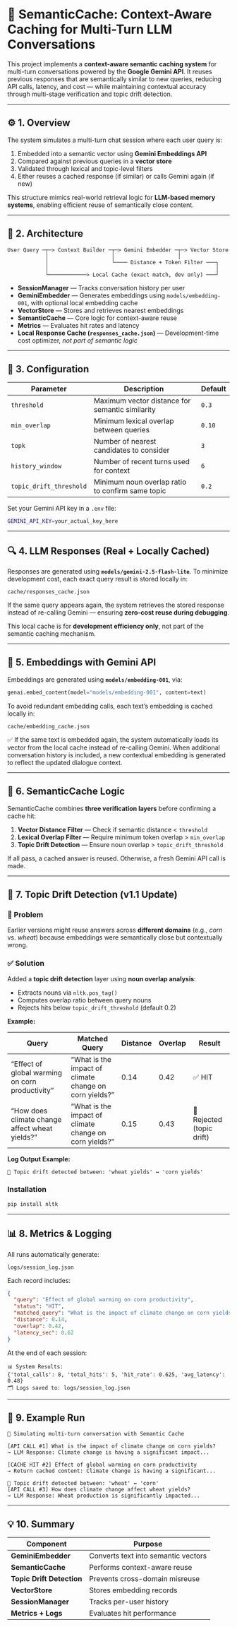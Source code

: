 # 🧠 SemanticCache: Context-Aware Caching for Multi-Turn LLM Conversations

This project implements a **context-aware semantic caching system** for multi-turn conversations powered by the **Google Gemini API**.
It reuses previous responses that are semantically similar to new queries, reducing API calls, latency, and cost —
while maintaining contextual accuracy through multi-stage verification and topic drift detection.

---

## ⚙️ 1. Overview

The system simulates a multi-turn chat session where each user query is:

1. Embedded into a semantic vector using **Gemini Embeddings API**
2. Compared against previous queries in a **vector store**
3. Validated through lexical and topic-level filters
4. Either reuses a cached response (if similar) or calls Gemini again (if new)

This structure mimics real-world retrieval logic for **LLM-based memory systems**, enabling efficient reuse of semantically close content.

---

## 🧩 2. Architecture

```
User Query ─┬─> Context Builder ─┬─> Gemini Embedder ─┬─> Vector Store
            │                    │                    │
            │                    └──── Distance + Token Filter ───┐
            │                                                     │
            └────────────> Local Cache (exact match, dev only) ───┘
```

* **SessionManager** — Tracks conversation history per user
* **GeminiEmbedder** — Generates embeddings using `models/embedding-001`, with optional local embedding cache
* **VectorStore** — Stores and retrieves nearest embeddings
* **SemanticCache** — Core logic for context-aware reuse
* **Metrics** — Evaluates hit rates and latency
* **Local Response Cache (`responses_cache.json`)** — Development-time cost optimizer, *not part of semantic logic*

---

## 🔧 3. Configuration

| Parameter               | Description                                      | Default |
| ----------------------- | ------------------------------------------------ | ------- |
| `threshold`             | Maximum vector distance for semantic similarity  | `0.3`  |
| `min_overlap`           | Minimum lexical overlap between queries          | `0.10`  |
| `topk`                  | Number of nearest candidates to consider         | `3`     |
| `history_window`        | Number of recent turns used for context          | `6`     |
| `topic_drift_threshold` | Minimum noun overlap ratio to confirm same topic | `0.2`   |

Set your Gemini API key in a `.env` file:

```bash
GEMINI_API_KEY=your_actual_key_here
```

---

## 🔍 4. LLM Responses (Real + Locally Cached)

Responses are generated using **`models/gemini-2.5-flash-lite`**.
To minimize development cost, each exact query result is stored locally in:

```
cache/responses_cache.json
```

If the same query appears again, the system retrieves the stored response instead of re-calling Gemini — ensuring **zero-cost reuse during debugging**.

This local cache is for **development efficiency only**, not part of the semantic caching mechanism.

---

## 🧠 5. Embeddings with Gemini API

Embeddings are generated using **`models/embedding-001`**, via:

```python
genai.embed_content(model="models/embedding-001", content=text)
```

To avoid redundant embedding calls, each text’s embedding is cached locally in:

```
cache/embedding_cache.json
```

✅ If the same text is embedded again, the system automatically loads its vector from the local cache instead of re-calling Gemini.
When additional conversation history is included, a new contextual embedding is generated to reflect the updated dialogue context.


---

## 🚀 6. SemanticCache Logic

SemanticCache combines **three verification layers** before confirming a cache hit:

1. **Vector Distance Filter** — Check if semantic distance < `threshold`
2. **Lexical Overlap Filter** — Require minimum token overlap > `min_overlap`
3. **Topic Drift Detection** — Ensure noun overlap > `topic_drift_threshold`

If all pass, a cached answer is reused. Otherwise, a fresh Gemini API call is made.

---

## 🧭 7. Topic Drift Detection (v1.1 Update)

### 🧩 Problem

Earlier versions might reuse answers across **different domains** (e.g., *corn* vs. *wheat*) because embeddings were semantically close but contextually wrong.

### ✅ Solution

Added a **topic drift detection** layer using **noun overlap analysis**:

* Extracts nouns via `nltk.pos_tag()`
* Computes overlap ratio between query nouns
* Rejects hits below `topic_drift_threshold` (default 0.2)

**Example:**

| Query                                           | Matched Query                                          | Distance | Overlap | Result                    |
| ----------------------------------------------- | ------------------------------------------------------ | -------- | ------- | ------------------------- |
| “Effect of global warming on corn productivity” | “What is the impact of climate change on corn yields?” | 0.14     | 0.42    | ✅ HIT                     |
| “How does climate change affect wheat yields?”  | “What is the impact of climate change on corn yields?” | 0.15     | 0.43    | 🚫 Rejected (topic drift) |

**Log Output Example:**

```
🚫 Topic drift detected between: 'wheat yields' ↔ 'corn yields'
```

### Installation

```bash
pip install nltk
```

---

## 📊 8. Metrics & Logging

All runs automatically generate:

```
logs/session_log.json
```

Each record includes:

```json
{
  "query": "Effect of global warming on corn productivity",
  "status": "HIT",
  "matched_query": "What is the impact of climate change on corn yields?",
  "distance": 0.14,
  "overlap": 0.42,
  "latency_sec": 0.62
}
```

At the end of each session:

```
📊 System Results:
{'total_calls': 8, 'total_hits': 5, 'hit_rate': 0.625, 'avg_latency': 0.48}
🗂️ Logs saved to: logs/session_log.json
```

---

## 🧪 9. Example Run

```
💬 Simulating multi-turn conversation with Semantic Cache

[API CALL #1] What is the impact of climate change on corn yields?
→ LLM Response: Climate change is having a significant impact...

[CACHE HIT #2] Effect of global warming on corn productivity
→ Return cached content: Climate change is having a significant...

🚫 Topic drift detected between: 'wheat' ↔ 'corn'
[API CALL #3] How does climate change affect wheat yields?
→ LLM Response: Wheat production is significantly impacted...
```

---

## 💡 10. Summary

| Component                 | Purpose                             |
| ------------------------- | ----------------------------------- |
| **GeminiEmbedder**        | Converts text into semantic vectors |
| **SemanticCache**         | Performs context-aware reuse        |
| **Topic Drift Detection** | Prevents cross-domain misreuse      |
| **VectorStore**           | Stores embedding records            |
| **SessionManager**        | Tracks per-user history             |
| **Metrics + Logs**        | Evaluates hit performance           |


